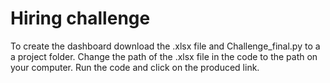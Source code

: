 # Hiring challenge
To create the dashboard download the .xlsx file and Challenge_final.py to a a project folder. Change the path of the .xlsx file in the code to the path on your computer. Run the code and click on the produced link.
